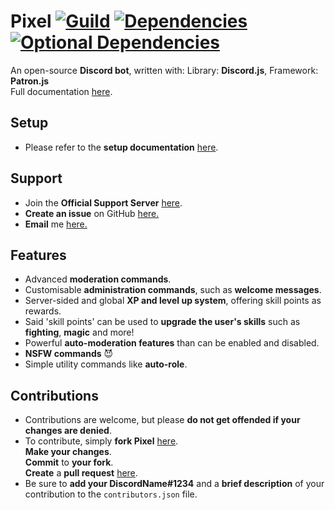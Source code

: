 # Pixel [![Guild](https://discordapp.com/api/guilds/384419408111730689/embed.png)](https://discord.me/pixelsupport) [![Dependencies](https://david-dm.org/LumiteDubbz/Pixel.svg)](https://david-dm.org/LumiteDubbz/Pixel) [![Optional Dependencies](https://david-dm.org/LumiteDubbz/Pixel/optional-status.svg)](https://david-dm.org/LumiteDubbz/Pixel?type=optional)
An open-source **Discord bot**, written with: Library: **Discord.js**, Framework: **Patron.js**<br>Full documentation <a href="https://pixel.js.org" target="_blank">here</a>.
## Setup
- Please refer to the **setup documentation** <a href="https://pixel.js.org/setup" target="_blank">here</a>.
## Support
- Join the **Official Support Server** <a href="https://discordapp.com/invite/rbeYmMp" target="_blank">here</a>.
- **Create an issue** on GitHub <a href="https://github.com/LumiteDubbz/Pixel/issues/new?title=%22Support%22" target="_blank">here.</a>
- **Email** me <a href="mailto:LumiteDubbz@gmail.com?Subject=Pixel%20support">here.</a>
## Features
- Advanced **moderation commands**.
- Customisable **administration commands**, such as **welcome messages**.
- Server-sided and global **XP and level up system**, offering skill points as rewards.
- Said 'skill points' can be used to **upgrade the user's skills** such as **fighting**, **magic** and more!
- Powerful **auto-moderation features** than can be enabled and disabled.
- **NSFW commands** 😈
- Simple utility commands like **auto-role**.
## Contributions
- Contributions are welcome, but please **do not get offended if your changes are denied**.
- To contribute, simply **fork Pixel** <a href="https://github.com/LumiteDubbz/Pixel/fork" target="_blank">here</a>.<br>**Make your changes**.<br>**Commit** to **your fork**.<br>**Create** a **pull request** <a href="https://github.com/LumiteDubbz/Pixel/compare" target="_blank">here</a>.
- Be sure to **add your DiscordName#1234** and a **brief description** of your contribution to the `contributors.json` file.
